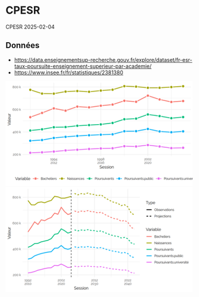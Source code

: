 CPESR
================
CPESR
2025-02-04

## Données

- <https://data.enseignementsup-recherche.gouv.fr/explore/dataset/fr-esr-taux-poursuite-enseignement-superieur-par-academie/>
- <https://www.insee.fr/fr/statistiques/2381380>

<img src="Predictions_files/figure-gfm/pe.vs.n-1.png" width="672" />
<img src="Predictions_files/figure-gfm/pe.vs.n.pred-1.png" width="672" />
